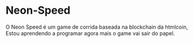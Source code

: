 # Neon-Speed
O Neon Speed é um game de corrida baseada na blockchain da htmlcoin, Estou aprendendo a programar agora mais o game vai sair do papel.

